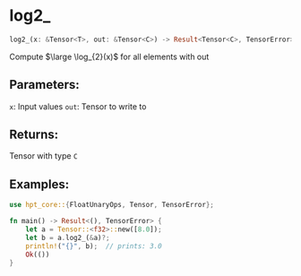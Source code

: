 # log2_
```rust
log2_(x: &Tensor<T>, out: &Tensor<C>) -> Result<Tensor<C>, TensorError>
```
Compute $\large \log_{2}(x)$ for all elements with out

## Parameters:
`x`: Input values
`out`: Tensor to write to

## Returns:
Tensor with type `C`

## Examples:
```rust
use hpt_core::{FloatUnaryOps, Tensor, TensorError};

fn main() -> Result<(), TensorError> {
    let a = Tensor::<f32>::new([8.0]);
    let b = a.log2_(&a)?;
    println!("{}", b);  // prints: 3.0
    Ok(())
}
```